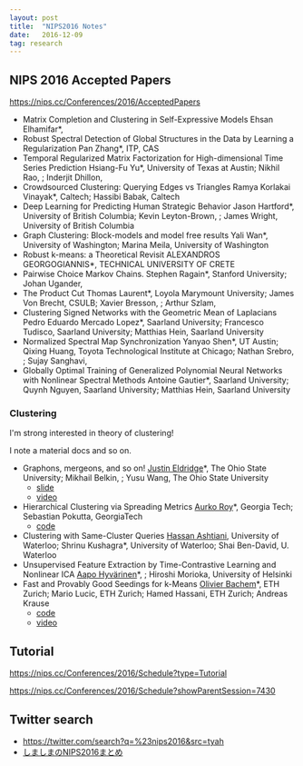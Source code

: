 ```yaml
---
layout: post
title:  "NIPS2016 Notes"
date:   2016-12-09
tag: research
---
```


## NIPS 2016 Accepted Papers

https://nips.cc/Conferences/2016/AcceptedPapers

- Matrix Completion and Clustering in Self-Expressive Models Ehsan Elhamifar*,
- Robust Spectral Detection of Global Structures in the Data by Learning a Regularization Pan Zhang*, ITP, CAS
- Temporal Regularized Matrix Factorization for High-dimensional Time Series Prediction Hsiang-Fu Yu*, University of Texas at Austin; Nikhil Rao, ; Inderjit Dhillon,
- Crowdsourced Clustering: Querying Edges vs Triangles Ramya Korlakai Vinayak*, Caltech; Hassibi Babak, Caltech
- Deep Learning for Predicting Human Strategic Behavior
Jason Hartford*, University of British Columbia; Kevin Leyton-Brown, ; James Wright, University of British Columbia
- Graph Clustering: Block-models and model free results Yali Wan*, University of Washington; Marina Meila, University of Washington
- Robust k-means: a Theoretical Revisit
ALEXANDROS GEORGOGIANNIS*, TECHNICAL UNIVERSITY OF CRETE
- Pairwise Choice Markov Chains. Stephen Ragain*, Stanford University; Johan Ugander,
- The Product Cut
Thomas Laurent*, Loyola Marymount University; James Von Brecht, CSULB; Xavier Bresson, ; Arthur Szlam,
- Clustering Signed Networks with the Geometric Mean of Laplacians
Pedro Eduardo Mercado Lopez*, Saarland University; Francesco Tudisco, Saarland University; Matthias Hein, Saarland University
- Normalized Spectral Map Synchronization
Yanyao Shen*, UT Austin; Qixing Huang, Toyota Technological Institute at Chicago; Nathan Srebro, ; Sujay Sanghavi,
 - Globally Optimal Training of Generalized Polynomial Neural Networks with Nonlinear Spectral Methods
Antoine Gautier*, Saarland University; Quynh Nguyen, Saarland University; Matthias Hein, Saarland University

### Clustering
I'm strong interested in theory of clustering!

I note a material docs and so on.

- Graphons, mergeons, and so on!
[Justin Eldridge](http://web.cse.ohio-state.edu/~eldridge/)*, The Ohio State University; Mikhail Belkin, ; Yusu Wang, The Ohio State University
    - [slide](http://web.cse.ohio-state.edu/~eldridge/talks/tgda.pdf)
    - [video](https://www.youtube.com/watch?v=ZaggyzY02lY&feature=youtu.be)
- Hierarchical Clustering via Spreading Metrics [Aurko Roy](https://sites.google.com/site/royaurko/home)*, Georgia Tech; Sebastian Pokutta, GeorgiaTech
    - [code](https://github.com/royaurko/hierarchical-clustering)
- Clustering with Same-Cluster Queries [Hassan Ashtiani](https://cs.uwaterloo.ca/~mhzokaei/), University of Waterloo; Shrinu Kushagra*, University of Waterloo; Shai Ben-David, U. Waterloo
- Unsupervised Feature Extraction by Time-Contrastive Learning and Nonlinear ICA
[Aapo Hyvärinen](https://www.cs.helsinki.fi/u/ahyvarin/)*, ; Hiroshi Morioka, University of Helsinki
- Fast and Provably Good Seedings for k-Means [Olivier Bachem](https://las.inf.ethz.ch/people/olivier-bachem)*, ETH Zurich; Mario Lucic, ETH Zurich; Hamed Hassani, ETH Zurich; Andreas Krause
    - [code](https://github.com/obachem/kmc2)
    - [video](https://www.youtube.com/watch?v=QtQyeka-tlQ&feature=youtu.be)

## Tutorial
https://nips.cc/Conferences/2016/Schedule?type=Tutorial

https://nips.cc/Conferences/2016/Schedule?showParentSession=7430



## Twitter search
- https://twitter.com/search?q=%23nips2016&src=tyah
- [しましまのNIPS2016まとめ](http://togetter.com/li/1055793)
